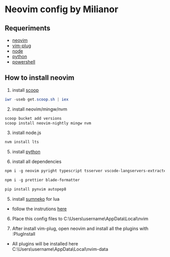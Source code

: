 # Neovim config by Milianor

## Requeriments
- [neovim](https://neovim.io/)
- [vim-plug](https://github.com/junegunn/vim-plug)
- [node](https://nodejs.org/en/)
- [python](https://www.python.org/downloads/)
- [powershell](https://docs.microsoft.com/pt-br/powershell/scripting/overview?view=powershell-7.2)

## How to install neovim

1. install [scoop](https://scoop.sh/) 

```powershell
iwr -useb get.scoop.sh | iex

````

2. install neovim/mingw/nvm

```powershell
scoop bucket add versions
scoop install neovim-nightly mingw nvm
```

3. install node.js

```powershell
nvm install lts
```

5. install [python](https://www.python.org/downloads/)

4. install all dependencies

```powershell
npm i -g neovim pyright typescript tsserver vscode-langservers-extracted intelephense vls
```

````powershell
npm i -g prettier blade-formatter
````

```powershell
pip install pynvim autopep8

```

5. install [sumneko](https://github.com/sumneko/lua-language-server) for lua
- follow the instrutions [here](https://github.com/sumneko/lua-language-server/wiki/Build-and-Run)

6. Place this config files to C:\Users\username\AppData\Local\nvim

7. After install vim-plug, open neovim and install all the plugins with :PlugInstall
- All plugins will be installed here C:\Users\username\AppData\Local\nvim-data



